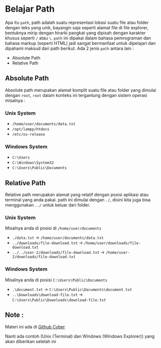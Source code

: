 # Belajar Path

Apa itu `path`, path adalah suatu representasi lokasi suatu file atau folder dengan teks yang unik, bayangin saja seperti alamat file di file explorer, bentuknya mirip dengan hirarki pangkat yang dipisah dengan karakter khusus seperti `/` atau `\`. `path` ini dipakai dalam bahasa pemrograman dan bahasa markup (seperti HTML) jadi sangat bermanfaat untuk dipelajari dan dipahami maksud dari path berikut. Ada 2 jenis `path` antara lain : 

- Absolute Path
- Relative Path

## Absolute Path

Absolute path merupakan alamat komplit suatu file atau folder yang dimulai dengan `root`, `root` dalam konteks ini tergantung dengan sistem operasi misalnya : 

### Unix System

- `/home/user/documents/data.txt`
- `/opt/lampp/htdocs`
- `/etc/os-release`

### Windows System

- `C:\Users`
- `C:\Windows\System32`
- `C:\Users\Public\Documents`

## Relative Path

Relative path merupakan alamat yang relatif dengan posisi aplikasi atau terminal yang anda pakai. path ini dimulai dengan `./`, disini kita juga bisa menggunakan `../` untuk keluar dari folder.

### Unix System

Misalnya anda di posisi di `/home/user/documents`

- `./data.txt` -> `/home/user/documents/data.txt`
- `../downloads/file-download.txt` -> `/home/user/downloads/file-download.txt`
- `../../user-2/downloads/file-download.txt` -> `/home/user-2/downloads/file-download.txt`

### Windows System

Misalnya anda di posisi `C:\Users\Public\Documents`

- `.\document.txt` -> `C:\Users\Public\Documents\document.txt`
- `..\Downloads\download-file.txt` -> `C:\Users\Public\Downloads\download-file.txt`

## Note : 

Materi ini ada di [Github Cyber](https://github.com/Cyber-STMIK-Amikom-Surakarta/materi-path)

Nanti ada contoh (Unix (Terminal) dan Windows (Windows Explorer)) yang akan diberikan setelah ini
